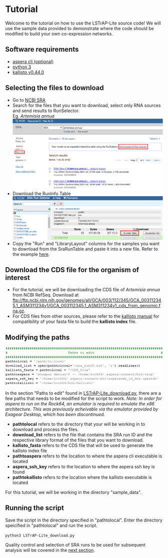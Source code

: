 # Tutorial
Welcome to the tutorial on how to use the LSTrAP-Lite source code!
We will use the sample data provided to demonstrate where the code should be modified to build your own co-expression networks.

## Software requirements
  * [aspera cli (optional)](https://downloads.asperasoft.com/en/downloads/62)
  * [python 3](https://www.python.org/downloads/)
  * [kallisto v0.44.0](https://pachterlab.github.io/kallisto/download)
  

## Selecting the files to download
  * Go to [NCBI SRA](https://www.ncbi.nlm.nih.gov/sra)
  * Search for the files that you want to download, select only RNA sources and send results to RunSelector. <br> 
    Eg. <i>Artemisia annua</i><br>
    ![SRA search](images/search.png "NCBI SRA search")
  * Download the RunInfo Table
    ![RunInfo Table](images/SRAruntable.png "SRA RunInfo Table")
  * Copy the "Run" and "LibraryLayout" columns for the samples you want to download from the SraRunTable and paste it into a new file. Refer to the example [here](/sample_data/sra_runID.txt).

## Download the CDS file for the organism of interest
  * For the tutorial, we will be downloading the CDS file of <i>Artemisia annua</i> from NCBI RefSeq. Download at ftp://ftp.ncbi.nlm.nih.gov/genomes/all/GCA/003/112/345/GCA_003112345.1_ASM311234v1/GCA_003112345.1_ASM311234v1_cds_from_genomic.fna.gz.
  * For CDS files from other sources, please refer to the [kallisto manual](https://pachterlab.github.io/kallisto/manual) for compatibility of your fasta file to build the <b>kallisto index</b> file.

## Modifying the paths

![paths](images/paths.PNG "Paths to edit")

In the section "Paths to edit" found in [LSTrAP-Lite_download.py](../LSTrAP-Lite_download.py), there are a few paths that needs to be modified for the script to work. <i>Note: In order for aspera to run on the Rock64, an emulator is required to emulate the x86 architecture. This was previously acheivable via the emulator provided by Exagear Desktop, which has been discontinued.</i>
  * <b>pathtolocal</b> refers to the directory that your will be working in to download and process the files.
  * <b>download_list</b> refers to the file that contains the SRA run ID and the respective library format of the files that you want to download.
  * <b>kallisto_fasta</b> refers to the CDS file that will be used to generate the kallisto index file
  * <b>pathtoaspera</b> refers to the location to where the aspera cli executable is located
  * <b>aspera_ssh_key</b> refers to the location to where the aspera ssh key is found
  * <b>pathtokallisto</b> refers to the location where the kallisto executable is located
  
For this tutorial, we will be working in the directory "sample_data".

## Running the script
Save the script in the directory specified in "pathtolocal". Enter the directory speicified in "pathtolocal" and run the script.

<code>python3 LSTrAP-Lite_download.py</code>

Quality control and selection of SRA runs to be used for subsequent analysis will be covered in the [next section](02_qc.md).
